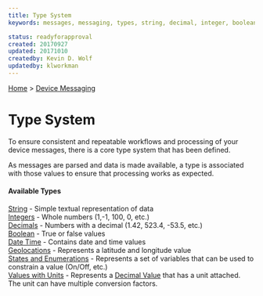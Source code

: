 ```yaml
---
title: Type System
keywords: messages, messaging, types, string, decimal, integer, boolean, datetime, geolocation, latitude, longitude, state, unit

status: readyforapproval
created: 20170927
updated: 20171010
createdby: Kevin D. Wolf
updatedby: klworkman
---
```

[Home](../../Index.md) > [Device Messaging](../Index.md)

# Type System

To ensure consistent and repeatable workflows and processing of your device messages, there is a core type system that has been defined.  

As messages are parsed and data is made available, a type is associated with those values to ensure that processing works as expected. 

#### Available Types

[String](Strings.md) - Simple textual representation of data  
[Integers](Integers.md) - Whole numbers (1,-1, 100, 0, etc.)  
[Decimals](Decimals.md) - Numbers with a decimal (1.42, 523.4, -53.5, etc.)  
[Boolean](Booleans.md)  - True or false values     
[Date Time](DateTime.md) - Contains date and time values  
[Geolocations](GeoLocation.md) - Represents a latitude and longitude value  
[States and Enumerations](StatesAndEnums.md) - Represents a set of variables that can be used to constrain a value (On/Off, etc.)    
[Values with Units](ValueWithUnits.md) - Represents a [Decimal Value](Decimals.md) that has a unit attached.  The unit can have multiple conversion factors.
